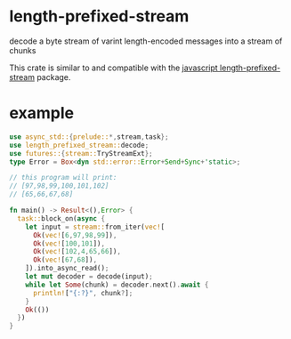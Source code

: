 # length-prefixed-stream

decode a byte stream of varint length-encoded messages into a stream of chunks

This crate is similar to and compatible with the
[javascript length-prefixed-stream](https://www.npmjs.com/package/length-prefixed-stream) package.

# example

``` rust
use async_std::{prelude::*,stream,task};
use length_prefixed_stream::decode;
use futures::{stream::TryStreamExt};
type Error = Box<dyn std::error::Error+Send+Sync+'static>;

// this program will print:
// [97,98,99,100,101,102]
// [65,66,67,68]

fn main() -> Result<(),Error> {
  task::block_on(async {
    let input = stream::from_iter(vec![
      Ok(vec![6,97,98,99]),
      Ok(vec![100,101]),
      Ok(vec![102,4,65,66]),
      Ok(vec![67,68]),
    ]).into_async_read();
    let mut decoder = decode(input);
    while let Some(chunk) = decoder.next().await {
      println!["{:?}", chunk?];
    }
    Ok(())
  })
}
```
